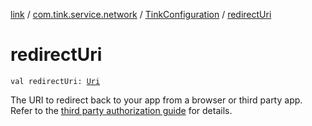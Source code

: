 [link](../../index.md) / [com.tink.service.network](../index.md) / [TinkConfiguration](index.md) / [redirectUri](./redirect-uri.md)

# redirectUri

`val redirectUri: `[`Uri`](https://developer.android.com/reference/android/net/Uri.html)

The URI to redirect back to your app from a browser or third party app.
Refer to the [third party authorization guide](https://github.com/tink-ab/tink-link-sdk-android/blob/master/third-party-authentication.md) for details.

